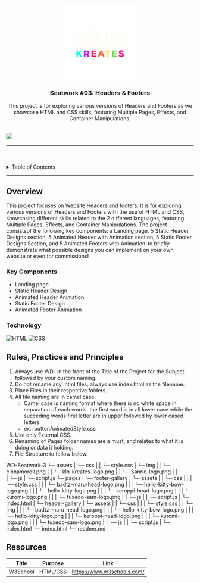 <a name="readme-top">

<br/>

<br />
<div align="center">
  <a href="https://github.com/Pudgeeba">
  <!-- TODO: If you want to add logo or banner you can add it here -->
    <img src="./assets/img/kln-kreates-logo.png" alt="Kln Kreates" width="200" height="200">
  </a>
<!-- TODO: Change Title to the name of the title of your Project -->
  <h3 align="center">Seatwork #03: Headers & Footers</h3>
</div>
<!-- TODO: Make a short description -->
<div align="center">
  This project is for exploring various versions of Headers and Footers as we showcase HTML and CSS skills, featuring Multiple Pages, Effects, and Container Manipulations.
</div>

<br />

<!-- TODO: Change the zyx-0314 into your github username  -->
<!-- TODO: Change the WD-Template-Project into the same name of your folder -->
![](https://visit-counter.vercel.app/counter.png?page=zyx-0314/WD-Template-Project)

---

<br />
<br />

<!-- TODO: If you want to add more layers for your readme -->
<details>
  <summary>Table of Contents</summary>
  <ol>
    <li>
      <a href="#overview">Overview</a>
      <ol>
        <li>
          <a href="#key-components">Key Components</a>
        </li>
        <li>
          <a href="#technology">Technology</a>
        </li>
      </ol>
    </li>
    <li>
      <a href="#rule,-practices-and-principles">Rules, Practices and Principles</a>
    </li>
    <li>
      <a href="#resources">Resources</a>
    </li>
  </ol>
</details>

---

## Overview

<!-- TODO: To be changed -->
<!-- The following are just sample -->
This project focuses on Website Headers and footers. It is for exploring various versions of Headers and Footers with the use of HTML and CSS, showcasing different skills related to the 2 different languages, featuring Multiple Pages, Effects, and Container Manipulations. The project consistsof the following key components: a Landing page, 5 Static Header Designs section, 5 Animated Header with Animation section, 5 Static Footer Designs Section, and 5 Animated Footers with Animation-to briefly demonstrate what possible designs you can implement on your own website or even for commissions!


### Key Components
<!-- TODO: List of Key Components -->
<!-- The following are just sample -->
- Landing page
- Static Header Design
- Animated Header Animation
- Static Footer Design
- Animated Footer Animation

### Technology
<!-- TODO: List of Technology Used -->
![HTML](https://img.shields.io/badge/HTML-E34F26?style=for-the-badge&logo=html5&logoColor=white)
![CSS](https://img.shields.io/badge/CSS-1572B6?style=for-the-badge&logo=css3&logoColor=white)

## Rules, Practices and Principles
1. Always use WD- in the front of the Title of the Project for the Subject followed by your custom naming.
2. Do not rename any .html files; always use index.html as the filename.
3. Place Files in their respective folders.
4. All file naming are in camel case.
   - Camel case is naming format where there is no white space in separation of each words, the first word is in all lower case while the succeding words first letter are in upper followed by lower cased letters.
   - ex.: buttonAnimatedStyle.css
5. Use only External CSS.
6. Renaming of Pages folder names are a must, and relates to what it is doing or data it holding.
7. File Structure to follow below.

WD-Seatwork-3
└─ assets
|   └─ css
|   |   └─ style.css
|   └─ img
|   |   └─ cinnamoroll.png
|   |   └─ kln-kreates-logo.png
|   |   └─ Sanrio-logo.png
|   |   
|   └─ js
|       └─ script.js
└─ pages
|  └─ footer-gallery
|     └─ assets
|     |  └─ css
|     |  |  └─ style.css
|     |  |  └─ badtz-maru-head-logo.png
|     |  |  └─ hello-kitty-bow-logo.png
|     |  |  └─ hello-kitty-logo.png
|     |  |  └─ keroppi-head-logo.png
|     |  |  └─ kuromi-logo.png
|     |  |  └─ tuxedo-sam-logo.png
|     |  └─ js
|     |     └─ script.js
|     └─ index.html
|  └─ header-gallery
|     └─ assets
|     |  └─ css
|     |  |  └─ style.css
|     |  └─ img
|     |  |  └─ badtz-maru-head-logo.png
|     |  |  └─ hello-kitty-bow-logo.png
|     |  |  └─ hello-kitty-logo.png
|     |  |  └─ keroppi-head-logo.png
|     |  |  └─ kuromi-logo.png
|     |  |  └─ tuxedo-sam-logo.png
|     |  └─ js
|     |     └─ script.js
|     └─ index.html
└─ index.html
└─ readme.md

## Resources

<!-- TODO: Add References -->
| Title | Purpose | Link |
|-|-|-|
| W3School | HTML/CSS | https://www.w3schools.com/ |
